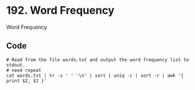# 192. Word Frequency
Word Frequency

## Code
    # Read from the file words.txt and output the word frequency list to stdout.
    # need repeat
    cat words.txt | tr -s ' ' '\n' | sort | uniq -c | sort -r | awk '{ print $2, $1 }'
